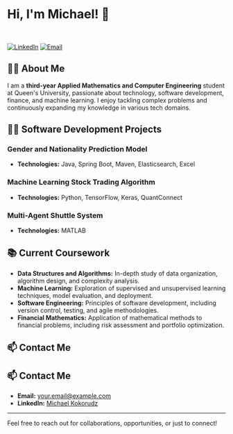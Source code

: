 # Hi, I'm Michael! 👋

<br/>

[![LinkedIn](https://img.shields.io/badge/LinkedIn-Connect-blue?logo=linkedin)](https://www.linkedin.com/in/michaelkokorudz/)
[![Email](https://img.shields.io/badge/Email-Contact%20Me-c14438?logo=mail)](mailto:michaelkokorudz@yahoo.com)

## 👨‍💼 About Me

I am a **third-year Applied Mathematics and Computer Engineering** student at Queen's University, passionate about technology, software development, finance, and machine learning. I enjoy tackling complex problems and continuously expanding my knowledge in various tech domains.

## 👨‍💻 Software Development Projects

### Gender and Nationality Prediction Model  
- **Technologies:** Java, Spring Boot, Maven, Elasticsearch, Excel  

### Machine Learning Stock Trading Algorithm  
- **Technologies:** Python, TensorFlow, Keras, QuantConnect  

### Multi-Agent Shuttle System  
- **Technologies:** MATLAB 
## 📚 Current Coursework

- **Data Structures and Algorithms:** In-depth study of data organization, algorithm design, and complexity analysis.
- **Machine Learning:** Exploration of supervised and unsupervised learning techniques, model evaluation, and deployment.
- **Software Engineering:** Principles of software development, including version control, testing, and agile methodologies.
- **Financial Mathematics:** Application of mathematical methods to financial problems, including risk assessment and portfolio optimization.

## 📫 Contact Me
## 📫 Contact Me

- **Email:** [your.email@example.com](mailto:michaelkokorudz@yahoo.com)
- **LinkedIn:** [Michael Kokorudz](https://www.linkedin.com/in/michaelkokorudz/)

---

Feel free to reach out for collaborations, opportunities, or just to connect!

